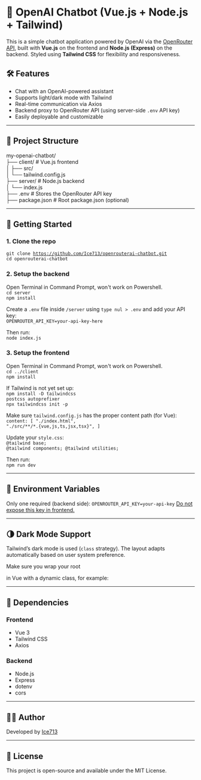 # 💬 OpenAI Chatbot (Vue.js + Node.js + Tailwind)

This is a simple chatbot application powered by OpenAI via the [OpenRouter API](https://openrouter.ai/), built with **Vue.js** on the frontend and **Node.js (Express)** on the backend. Styled using **Tailwind CSS** for flexibility and responsiveness.

## 🛠️ Features

- Chat with an OpenAI-powered assistant
- Supports light/dark mode with Tailwind
- Real-time communication via Axios
- Backend proxy to OpenRouter API (using server-side `.env` API key)
- Easily deployable and customizable

---

## 📁 Project Structure
my-openai-chatbot/<br>
├── client/ # Vue.js frontend<br>
│ ├── src/<br>
│ └── tailwind.config.js<br>
├── server/ # Node.js backend<br>
│ └── index.js<br>
├── .env # Stores the OpenRouter API key<br>
├── package.json # Root package.json (optional)<br>

---

## 🚀 Getting Started

### 1. Clone the repo

<code>git clone https://github.com/Ice713/openrouterai-chatbot.git</code><br>
<code>cd openrouterai-chatbot</code>

### 2. Setup the backend
Open Terminal in Command Prompt, won't work on Powershell.<br>
<code>cd server</code><br>
<code>npm install</code>

Create a <code>.env</code> file inside <code>/server</code> using <code>type nul > .env</code> and add your API key:<br>
<code>OPENROUTER_API_KEY=your-api-key-here</code>

Then run:<br>
<code>node index.js</code>

### 3. Setup the frontend
Open Terminal in Command Prompt, won't work on Powershell.<br>
<code>cd ../client</code><br>
<code>npm install</code>

If Tailwind is not yet set up:<br>
<code>npm install -D tailwindcss postcss autoprefixer</code><br>
<code>npx tailwindcss init -p</code>

Make sure <code>tailwind.config.js</code> has the proper content path (for Vue):<br>
<code>content: [
  "./index.html",
  "./src/**/*.{vue,js,ts,jsx,tsx}",
]</code>

Update your <code>style.css</code>:<br>
<code>@tailwind base;
@tailwind components;
@tailwind utilities;</code>

Then run:<br>
<code>npm run dev</code>

---
## 🔑 Environment Variables
Only one required (backend side):
<code>OPENROUTER_API_KEY=your-api-key</code>
<u>Do not expose this key in frontend.</u>

---

## 🌗 Dark Mode Support
Tailwind’s dark mode is used (<code>class</code> strategy). The layout adapts automatically based on user system preference.

Make sure you wrap your root <code><div></code> in Vue with a dynamic class, for example:
<code><body :class="{ 'dark': isDark }"></code>

---

## 🧩 Dependencies
### Frontend
<ul>
    <li>Vue 3</li>
    <li>Tailwind CSS</li>
    <li>Axios</li>
</ul>

### Backend
<ul>
    <li>Node.js</li>
    <li>Express</li>
    <li>dotenv</li>
    <li>cors</li>
</ul>

---

## 🙋‍♂️ Author
Developed by <a href="github.com/ice713">Ice713</a>

--- 

## 📄 License
This project is open-source and available under the MIT License.